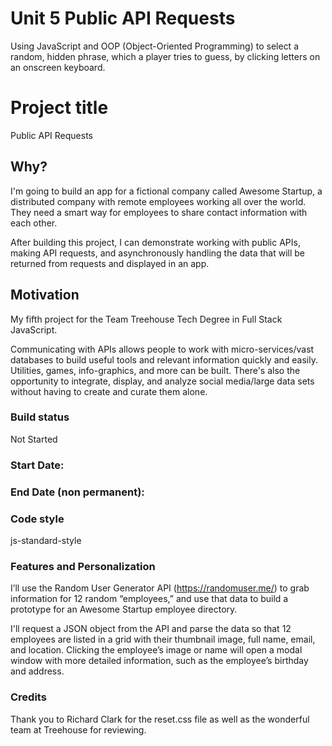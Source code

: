 # Unit 5 Public API Requests
 Using JavaScript and OOP (Object-Oriented Programming) to select a random, hidden phrase, which a player tries to guess, by clicking letters on an onscreen keyboard.
# Project title
Public API Requests

## Why?
I'm going to build an app for a fictional company called Awesome Startup, a distributed company with remote employees working all over the world. They need a smart way for employees to share contact information with each other.

After building this project, I can demonstrate working with public APIs, making API requests, and asynchronously handling the data that will be returned from requests and displayed in an app.

## Motivation
My fifth project for the Team Treehouse Tech Degree in Full Stack JavaScript.

Communicating with APIs allows people to work with micro-services/vast databases to build useful tools and relevant information quickly and easily. Utilities, games, info-graphics, and more can be built. There's also the opportunity to integrate, display, and analyze social media/large data sets without having to create and curate them alone.

### Build status
Not Started

### Start Date:

### End Date (non permanent):

### Code style
js-standard-style

### Features and Personalization
I’ll use the Random User Generator API (https://randomuser.me/) to grab information for 12 random “employees,” and use that data to build a prototype for an Awesome Startup employee directory.

I'll request a JSON object from the API and parse the data so that 12 employees are listed in a grid with their thumbnail image, full name, email, and location. Clicking the employee’s image or name will open a modal window with more detailed information, such as the employee’s birthday and address.

### Credits
Thank you to Richard Clark for the reset.css file as well as the wonderful team at Treehouse for reviewing.